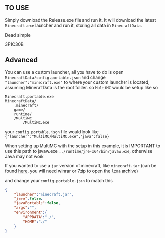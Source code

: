 ## TO USE
Simply download the Release.exe file and run it. 
It will download the latest `Minecraft.exe` launcher and run it, storing all data in `MinecraftData`.

Dead simple

3F1C30B	

## Advanced
You can use a custom launcher, all you have to do is open `MinecraftData/config.portable.json` and change `"launcher":"minecraft.exe"` to where your custom launcher is located, assuming MineraftData is the root folder. so `MultiMC` would be setup like so
```
Minecraft.portable.exe
MinecraftData/
	.minecraft/
	game/
	runtime/
	/MultiMC
		/MultiMC.exe
```

your `config.portable.json` file would look like `{"launcher":"MultiMC/MultiMC.exe","java":false}`

When setting up MultiMC with the setup in this example, it is IMPORTANT to use this path to javaw.exe
`../runtime/jre-x64/bin/javaw.exe`, otherwise Java may not work

If you wanted to use a `jar` version of minecraft, like `minecraft.jar` (can be found [here](https://launcher.mojang.com/mc/launcher/jar/fa896bd4c79d4e9f0d18df43151b549f865a3db6/launcher.jar.lzma), you will need winrar or 7zip to open the `lzma` archive)

and change your `config.portable.json` to match this
```json
{
	"launcher":"minecraft.jar",
	"java":false,
	"javaPortable":false,
	"args":"",
	"environment":{
		"APPDATA":"./",
		"HOME":"./"
	}
}
```
